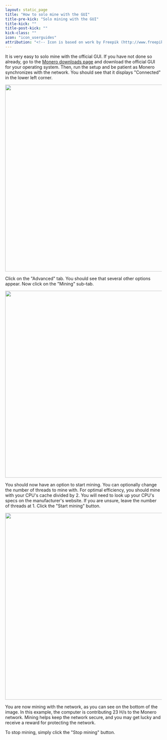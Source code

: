 ```yaml
---
layout: static_page
title: "How to solo mine with the GUI"
title-pre-kick: "Solo mining with the GUI"
title-kick: ""
title-post-kick: ""
kick-class: ""
icon: "icon_userguides"
attribution: "<!-- Icon is based on work by Freepik (http://www.freepik.com) and is licensed under Creative Commons BY 3.0 -->"
---
```


It is very easy to solo mine with the official GUI. If you have not done so already, go to the <a href="/downloads/">Monero downloads page</a> and download the official GUI for your operating system. Then, run the setup and be patient as Monero synchronizes with the network. You should see that it displays "Connected" in the lower left corner.

<img src="/user-guides/png/solo_mine_GUI/01.png" style="width: 600px;"/>

Click on the "Advanced" tab. You should see that several other options appear. Now click on the "Mining" sub-tab.

<img src="/user-guides/png/solo_mine_GUI/02.png" style="width: 600px;"/>

You should now have an option to start mining. You can optionally change the number of threads to mine with. For optimal efficiency, you should mine with your CPU's cache divided by 2. You will need to look up your CPU's specs on the manufacturer's website. If you are unsure, leave the number of threads at 1. Click the "Start mining" button.

<img src="/user-guides/png/solo_mine_GUI/03.png" style="width: 600px;"/>

You are now mining with the network, as you can see on the bottom of the image. In this example, the computer is contributing 23 H/s to the Monero network. Mining helps keep the network secure, and you may get lucky and receive a reward for protecting the network.

To stop mining, simply click the "Stop mining" button.